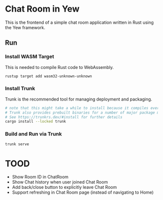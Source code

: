 # Chat Room in Yew

This is the frontend of a simple chat room application written in Rust using the Yew framework.

## Run

### Install WASM Target

This is needed to compile Rust code to WebAssembly.

```sh
rustup target add wasm32-unknown-unknown
```

### Install Trunk

Trunk is the recommended tool for managing deployment and packaging.

```sh
# note that this might take a while to install because it compiles everything from scratch
# Trunk also provides prebuilt binaries for a number of major package managers
# See https://trunkrs.dev/#install for further details
cargo install --locked trunk
```

### Build and Run via Trunk

```sh
trunk serve
```

# TOOD

- Show Room ID in ChatRoom
- Show Chat history when user joined Chat Room
- Add back/close button to explicitly leave Chat Room
- Support refreshing in Chat Room page (instead of navigating to Home)
